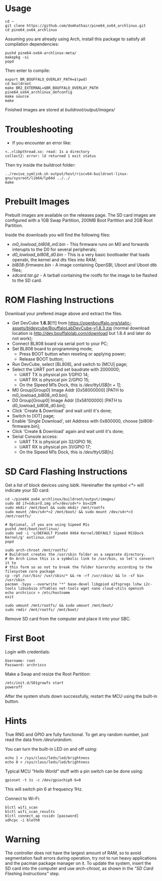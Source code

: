 # Usage
```
cd ~
git clone https://github.com/domhathair/pine64_ox64_archlinux.git
cd pine64_ox64_archlinux
```
Assuming you are already using Arch, install this package to satisfy all compilation dependencies:
```
pushd pine64-ox64-archlinux-meta/
makepkg -si
popd
```
Then enter to compile:
```
export BR_BOUFFALO_OVERLAY_PATH=$(pwd)
cd buildroot
make BR2_EXTERNAL=$BR_BOUFFALO_OVERLAY_PATH pine64_ox64_archlinux_defconfig
make source
make
```
Finished images are stored at _buildroot/output/images/_

# Troubleshooting

- If you encounter an error like:
```
<..>libpthread.so: read: Is a directory
collect2: error: ld returned 1 exit status
```
Then try inside the buildroot folder:
```
../revive_symlink.sh output/host/riscv64-buildroot-linux-gnu/sysroot/lib64/lp64d ../../
make
```

# Prebuilt Images

Prebuilt images are available on the releases page. The SD card images are configured with a 1GB Swap Partition, 200MB Boot Partition and 2GB Root Partition.

Inside the downloads you will find the following files:
- _m0_lowload_bl808_m0.bin_ - This firmware runs on M0 and forwards interupts to the D0 for several peripherals;
- _d0_lowload_bl808_d0.bin_ - This is a very basic bootloader that loads opensbi, the kernel and dts files into RAM;
- _bl808-firmware.bin_ - A image containing OpenSBI, Uboot and Uboot dtb files; 
- _sdcard.tar.gz_ - A tarball containing the rootfs for the image to be flashed to the SD card.

# ROM Flashing Instructions

Download your prefered image above and extract the files.

- Get DevCube **1.8.3**[!!!] from https://openbouffalo.org/static-assets/bldevcube/BouffaloLabDevCube-v1.8.3.zip (normal download location is http://dev.bouffalolab.com/download but 1.8.4 and later do not work);
- Connect BL808 board via serial port to your PC;
- Set BL808 board to programming mode;
    + Press BOOT button when reseting or applying power;
    + Release BOOT button;
- Run DevCube, select [BL808], and switch to [MCU] page;
- Select the UART port and set baudrate with 2000000;
    + UART TX is physical pin 1/GPIO 14;
    + UART RX is physical pin 2/GPIO 15;
    + On the Sipeed M1s Dock, this is _/dev/ttyUSB[n + 1]_;
- M0 Group[Group0] Image Addr [0x58000000] [PATH to m0_lowload_bl808_m0.bin];
- D0 Group[Group0] Image Addr [0x58100000] [PATH to d0_lowload_bl808_d0.bin];
- Click 'Create & Download' and wait until it's done;
- Switch to [IOT] page;
- Enable 'Single Download', set Address with 0x800000, choose [bl808-firmware.bin];
- Click 'Create & Download' again and wait until it's done;
- Serial Console access:
    + UART TX is physical pin 32/GPIO 16;
    + UART RX is physical pin 31/GPIO 17;
    + On the Sipeed M1s Dock, this is _/dev/ttyUSB[n]_.

 # SD Card Flashing Instructions

Get a list of block devices using _lsblk_. Hereinafter the symbol *<\*>* will indicate your SD card:
```
cd ~/pine64_ox64_archlinux/buildroot/output/images/
sudo dd if=sdcard.img of=/dev/sd<*> bs=32M
sudo mkdir /mnt/boot && sudo mkdir /mnt/rootfs
sudo mount /dev/sd<*>2 /mnt/boot/ && sudo mount /dev/sd<*>3 /mnt/rootfs/

# Optional, if you are using Sipeed M1s
pushd /mnt/boot/extlinux/
sudo sed -i 's/DEFAULT Pine64 0X64 Kernel/DEFAULT Sipeed M1SDock Kernel/g' extlinux.conf
popd

sudo arch-chroot /mnt/rootfs/
# Buildroot creates the /usr/sbin folder as a separate directory.
# On Arch Linux this is a symbolic link to /usr/bin, so let's convert it to
# this form so as not to break the folder hierarchy according to the filesystem core package
cp -rpt /usr/bin/ /usr/sbin/* && rm -rf /usr/sbin/ && ln -sf bin /usr/sbin
pacman -Syyu --overwrite "*" base-devel libgpiod e2fsprogs lshw i2c-tools libusbsio nftables net-tools wget nano cloud-utils openssh
echo archriscv > /etc/hostname
exit

sudo umount /mnt/rootfs/ && sudo umount /mnt/boot/
sudo rmdir /mnt/rootfs/ /mnt/boot/
```
Remove SD card from the computer and place it into your SBC.

# First Boot

Login with credentials:
```
Username: root
Password: archriscv
```

Make a Swap and resize the Root Partition:
```
/etc/init.d/S01growfs start
poweroff
```
After the system shuts down successfully, restart the MCU using the built-in button.

# Hints

True RNG and GPIO are fully functional. 
To get any random number, just read the data from _/dev/urandom_.

You can turn the built-in LED on and off using:
```
echo 1 > /sys/class/leds/led/brightness 
echo 0 > /sys/class/leds/led/brightness
```

Typical MCU _"Hello World"_ stuff with a pin switch can be done using:
```
gpioset -t 1s -c /dev/gpiochip0 6=0
```
This will switch pin 6 at frequency 1Hz.

Connect to Wi-Fi:
```
blctl wifi_scan
blctl wifi_scan_results
blctl connect_ap <ssid> [password]
udhcpc -i bleth0
```

# Warning

The controller does not have the largest amount of RAM, so to avoid segmentation fault errors during operation, try not to run heavy applications and the pacman package manager on it. To update the system, insert the SD card into the computer and use _arch-chroot_, as shown in the _"SD Card Flashing Instructions"_ step.
